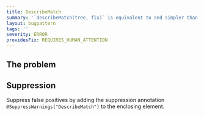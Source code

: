 ```yaml
---
title: DescribeMatch
summary: '`describeMatch(tree, fix)` is equivalent to and simpler than `buildDescription(tree).addFix(fix).build()`'
layout: bugpattern
tags: ''
severity: ERROR
providesFix: REQUIRES_HUMAN_ATTENTION
---
```


<!--
*** AUTO-GENERATED, DO NOT MODIFY ***
To make changes, edit the @BugPattern annotation or the explanation in docs/bugpattern.
-->

## The problem


## Suppression
Suppress false positives by adding the suppression annotation `@SuppressWarnings("DescribeMatch")` to the enclosing element.
